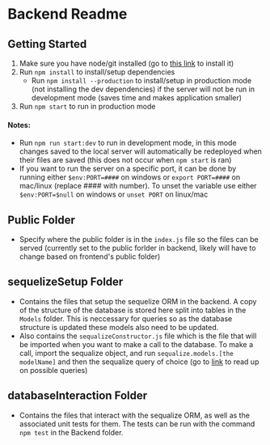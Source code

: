 # Backend Readme

## Getting Started
1. Make sure you have node/git installed (go to [this link](https://nodejs.org/en/download/) to install it)
2. Run `npm install` to install/setup dependencies
    - Run `npm install --production` to install/setup in production mode (not installing the dev dependencies) if the server will not be run in development mode (saves time and makes application smaller)
3. Run `npm start` to run in production mode
#### Notes:
 - Run `npm run start:dev` to run in development mode, in this mode changes saved to the local server will automatically be redeployed when their files are saved (this does not occur when `npm start` is ran)
 - If you want to run the server on a specific port, it can be done by running either `$env:PORT=####` on windows or `export PORT=####` on mac/linux (replace #### with number). To unset the variable use either `$env:PORT=$null` on windows or `unset PORT` on linux/mac

## Public Folder
- Specify where the public folder is in the `index.js` file so the files can be served 
    (currently set to the public forlder in backend, likely will have to change based on frontend's public folder)

## sequelizeSetup Folder
- Contains the files that setup the sequelize ORM in the backend. A copy of the structure of the database is stored here split into tables in the `Models` folder. This is neccessary for queries so as the database structure is updated these models also need to be updated.
- Also contains the `sequalizeConstructor.js` file which is the file that will be imported when you want to make a call to the database. To make a call, import the sequalize object, and run `sequalize.models.[the modelName]` and then the sequalize query of choice (go to [link](https://sequelize.org/master/manual/model-querying-basics.html) to read up on possible queries)

## databaseInteraction Folder
- Contains the files that interact with the sequalize ORM, as well as the associated unit tests for them. The tests can be run with the command `npm test` in the Backend folder.

